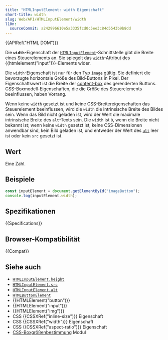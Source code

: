 ```yaml
---
title: "HTMLInputElement: width Eigenschaft"
short-title: width
slug: Web/API/HTMLInputElement/width
l10n:
  sourceCommit: a242996610e5a3335fcd0c5ee3c84d5543b9b8dd
---
```


{{APIRef("HTML DOM")}}

Die **`width`**-Eigenschaft der [`HTMLInputElement`](/de/docs/Web/API/HTMLInputElement)-Schnittstelle gibt die Breite eines Steuerelements an. Sie spiegelt das [`width`](/de/docs/Web/HTML/Element/input#width)-Attribut des {{htmlelement("input")}}-Elements wider.

Die `width`-Eigenschaft ist nur für den Typ [`image`](/de/docs/Web/HTML/Element/input/image) gültig. Sie definiert die bevorzugte horizontale Größe des Bild-Buttons in Pixel. Der Eigenschaftswert ist die Breite der [content-box](/de/docs/Web/CSS/box-edge#content-box) des gerenderten Buttons. CSS-Boxmodell-Eigenschaften, die die Größe des Steuerelements beeinflussen, haben Vorrang.

Wenn keine `width` gesetzt ist und keine CSS-Breitereigenschaften das Steuerelement beeinflussen, wird die `width` die intrinsische Breite des Bildes sein. Wenn das Bild nicht geladen ist, wird der Wert die maximale intrinsische Breite des `alt`-Texts sein. Die `width` ist `0`, wenn die Breite nicht bekannt ist; wenn keine `width` gesetzt ist, keine CSS-Dimensionen anwendbar sind, kein Bild geladen ist, und entweder der Wert des [`alt`](/de/docs/Web/API/HTMLInputElement/alt) leer ist oder kein `src` gesetzt ist.

## Wert

Eine Zahl.

## Beispiele

```js
const inputElement = document.getElementById("imageButton");
console.log(inputElement.width);
```

## Spezifikationen

{{Specifications}}

## Browser-Kompatibilität

{{Compat}}

## Siehe auch

- [`HTMLInputElement.height`](/de/docs/Web/API/HTMLInputElement/height)
- [`HTMLInputElement.src`](/de/docs/Web/API/HTMLInputElement/src)
- [`HTMLInputElement.alt`](/de/docs/Web/API/HTMLInputElement/alt)
- [`HTMLButtonElement`](/de/docs/Web/API/HTMLButtonElement)
- {{HTMLElement("button")}}
- {{HTMLElement("input")}}
- {{HTMLElement("img")}}
- CSS {{CSSXRef("inline-size")}} Eigenschaft
- CSS {{CSSXRef("width")}} Eigenschaft
- CSS {{CSSXRef("aspect-ratio")}} Eigenschaft
- [CSS-Boxgrößenbestimmung](/de/docs/Web/CSS/CSS_box_sizing) Modul
